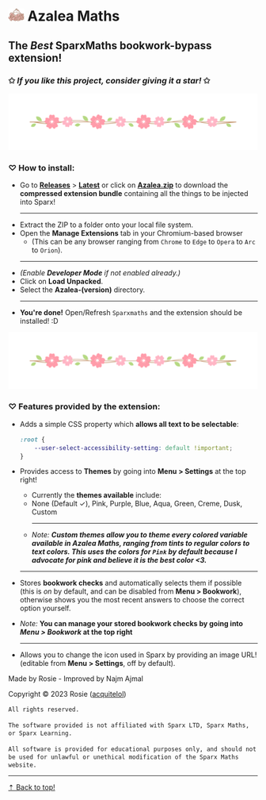 
# <img src="extension/assets/logo.png" style="width: 2rem"> Azalea Maths

## **The** ***Best*** **SparxMaths bookwork-bypass extension!**

### ✩ *If you like this project, consider giving it a star!* ✩

<img src="extension/assets/divider.png">

### ♡ **How to install:**

- Go to [**Releases**](https://github.com/NajmAjmal/Azalea-maths/releases/) > **[Latest](https://github.com/NajmAjmal/Azalea-maths/releases/latest)** or click on **[Azalea.zip](https://github.com/NajmAjmal/Azalea-maths/releases/latest/download/Azalea.zip)** to download the **compressed extension bundle** containing all the things to be injected into Sparx!
    <hr />
- Extract the ZIP to a folder onto your local file system.
- Open the **Manage Extensions** tab in your Chromium-based browser
  - (This can be any browser ranging from `Chrome` to `Edge` to `Opera` to `Arc` to `Orion`).
  <hr />
- *(Enable* ***Developer Mode*** *if not enabled already.)*
- Click on **Load Unpacked**.
- Select the **Azalea-(version)** directory.
  <hr />
- **You're done!** Open/Refresh `Sparxmaths` and the extension should be installed! :D

<img src="extension/assets/divider.png">

### ♡ **Features provided by the extension:**

- Adds a simple CSS property which **allows all text to be selectable**:

    ```css
    :root {
        --user-select-accessibility-setting: default !important;
    }
    ```

- Provides access to **Themes** by going into **Menu > Settings** at the top right!
  - Currently the **themes available** include:
  - None (Default ✓), Pink, Purple, Blue, Aqua, Green, Creme, Dusk, Custom
    <hr />
  - *Note:* ***Custom themes allow you to theme every colored variable available in Azalea Maths, ranging from tints to regular colors to text colors. This uses the colors for `Pink` by default because I advocate for pink and believe it is the best color <3.***
  <hr />

- Stores **bookwork checks** and automatically selects them if possible (this is *on* by default, and can be disabled from **Menu > Bookwork**), otherwise shows you the most recent answers to choose the correct option yourself.

- *Note:* **You can manage your stored bookwork checks by going into ***Menu > Bookwork*** at the top right**

  <hr />

- Allows you to change the icon used in Sparx by providing an image URL! (editable from **Menu > Settings**, off by default).


Made by Rosie - Improved by Najm Ajmal

Copyright © 2023 Rosie ([acquitelol](https://github.com/acquitelol))

```
All rights reserved.

The software provided is not affiliated with Sparx LTD, Sparx Maths, or Sparx Learning.

All software is provided for educational purposes only, and should not be used for unlawful or unethical modification of the Sparx Maths website.
```

<hr />

<a href="#top">⇡ Back to top️!</a>
